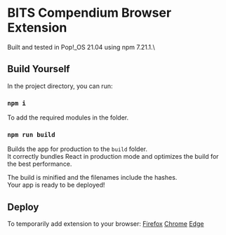 # BITS Compendium Browser Extension

Built and tested in Pop!\_OS 21.04 using npm 7.21.1.\

## Build Yourself

In the project directory, you can run:

### `npm i`

To add the required modules in the folder.

### `npm run build`

Builds the app for production to the `build` folder.\
It correctly bundles React in production mode and optimizes the build for the best performance.

The build is minified and the filenames include the hashes.\
Your app is ready to be deployed!

## Deploy

To temporarily add extension to your browser:
[Firefox](https://developer.mozilla.org/en-US/docs/Mozilla/Add-ons/WebExtensions/Your_first_WebExtension#installing)
[Chrome](https://developer.chrome.com/docs/extensions/mv2/getstarted/#manifest)
[Edge](https://docs.microsoft.com/en-us/microsoft-edge/extensions-chromium/getting-started/extension-sideloading)
